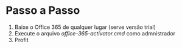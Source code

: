 # Passo a Passo
1. Baixe o Office 365 de qualquer lugar (serve versão trial)
2. Execute o arquivo _office-365-activator.cmd_ como admnistrador
3. Profit